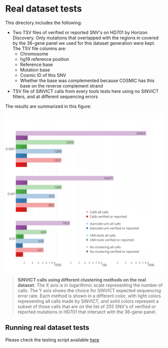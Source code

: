 # Real dataset tests

This directory includes the following:

- Two TSV files of verified or reported SNV's on HD701 by Horizon Discovery. Only mutations that overlapped with the regions in covered by the 36-gene panel we used for this dataset generation were kept. The TSV file columns are:
  - Chromosome
  - hg19 reference position
  - Reference base
  - Mutation base
  - Cosmic ID of this SNV
  - Whether the base was complemented because COSMIC has this base on the reverse complement strand
- TSV file of SiNVICT calls from every tools tests here using no SiNVICT filters, and at different sequencing errors

The results are summarized in this figure:

![SiNVICT Calls](sinvict_figure.svg)

> **SiNVICT calls using different clustering methods on the real dataset.**
> The X axis is in logarithmic scale representing the number of calls. The Y axis shows the choice for SiNVICT expected sequencing error rate. Each method is shown in a different color, with light colors representing all calls made by SiNVICT, and solid colors represent a subset of those calls that are on the list of 255 SNV's of verified or reported mutations in HD701 that intersect with the 36-gene panel.

## Running real dataset tests

Please check the testing script available [here](../../slurm_scripts/)